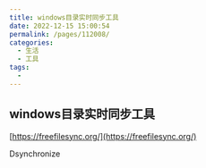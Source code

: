 ```yaml
---
title: windows目录实时同步工具
date: 2022-12-15 15:00:54
permalink: /pages/112008/
categories:
  - 生活
  - 工具
tags:
  - 
---
```


## windows目录实时同步工具

[https://freefilesync.org/](https://freefilesync.org/)

Dsynchronize
